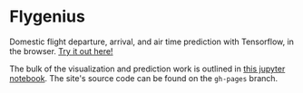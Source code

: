 # Flygenius

Domestic flight departure, arrival, and air time prediction with Tensorflow, in the browser. [Try it out here!](https://flygeni.us)

The bulk of the visualization and prediction work is outlined in [this jupyter notebook](https://github.com/CBR0MS/flightTimeModel/blob/master/Flight%20Time%20Modeling.ipynb). The site's source code can be found on the `gh-pages` branch. 
